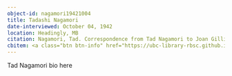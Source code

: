 ```yaml
---
object-id: nagamori19421004
title: Tadashi Nagamori
date-interviewed: October 04, 1942
location: Headingly, MB
citation: Nagamori, Tad. Correspondence from Tad Nagamori to Joan Gillis. 4 October 1942. RBSC-ARC-1786-01-64. Joan Gillis fonds. University of British Columbia Library Rare Books and Special Collections, Vancouver, Canada.
cbitem: <a class="btn btn-info" href="https://ubc-library-rbsc.github.io/gillis-2021/item.html?id=gillis012">View Item</a>
---
```


Tad Nagamori bio here
